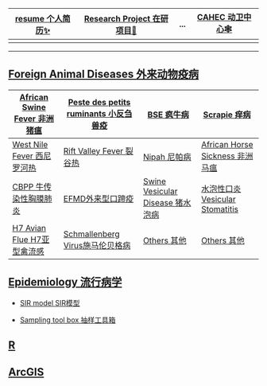                        
| [resume 个人简历✨](https://jimrpy.github.io/resume/) |  [Research Project 在研项目🔬]()  | ... | [CAHEC 动卫中心🕸](http://www.cahec.cn) |
|:-:|---|---|:-:|
| | | | |

---

## [Foreign Animal Diseases 外来动物疫病]()

 | [African Swine Fever 非洲猪瘟]()  | [Peste des petits ruminants 小反刍兽疫]() | [BSE 疯牛病]() | [Scrapie 痒病]()  |
 |---|---|---|---|
 | [ West Nile Fever 西尼罗河热]() | [Rift Valley Fever 裂谷热]() | [Nipah 尼帕病]() | [African Horse Sickness 非洲马瘟]() |
 | [CBPP 牛传染性胸膜肺炎]() | [EFMD外来型口蹄疫]() | [Swine Vesicular Disease 猪水泡病]() | [水泡性口炎 Vesicular Stomatitis]() |
 | [ H7 Avian Flue H7亚型禽流感]()  | [Schmallenberg Virus施马伦贝格病]() | [Others 其他]()  | [Others 其他]() |


## [Epidemiology 流行病学]()

  - [SIR model SIR模型]()
  
  - [Sampling tool box 抽样工具箱]()

## [R]()

## [ArcGIS]()
